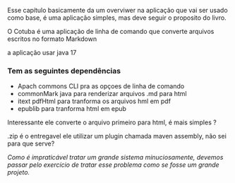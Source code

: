 Esse capítulo basicamente da um overviwer na aplicação que vai ser usado como base, é uma aplicação simples, mas deve seguir o proposito do livro.

O Cotuba é uma aplicação de linha de comando que converte
arquivos escritos no formato Markdown

a aplicação usar java 17

### Tem as seguintes dependências
- Apach commons CLI pra as opçoes de linha de comando
- commonMark java para renderizar arquivos .md para html
- itext pdfHtml para tranforma os arquivos hml em pdf
- epublib para tranforma html em epub

Interessante ele converte o arquivo primeiro para html, é mais simples ?

.zip é o entregavel ele utilizar um plugin chamada maven assembly, não sei para que serve?


*Como é impraticável tratar um grande sistema minuciosamente, devemos passar pelo exercício de tratar esse problema como se fosse um grande projeto.*
